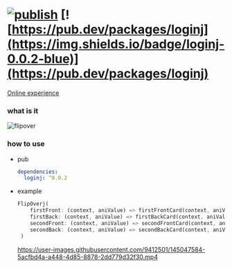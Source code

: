 # [![publish](https://github.com/ZuYun/loginj/actions/workflows/publish.yml/badge.svg)](https://github.com/ZuYun/loginj/actions/workflows/publish.yml)  [![https://pub.dev/packages/loginj](https://img.shields.io/badge/loginj-0.0.2-blue)](https://pub.dev/packages/loginj)  

[Online experience](https://zuyun.github.io/loginj/#/)

### what is it

![flipover](https://raw.githubusercontent.com/ZuYun/loginj/main/preview/loginj.gif)



### how to use
 - pub

   ```yaml
   dependencies:
     loginj: ^0.0.2
   ```

 - example

   ```dart
   FlipOverj(
       firstFront: (context, aniValue) => firstFrontCard(context, aniValue),
       firstBack: (context, aniValue) => firstBackCard(context, aniValue),
       secondFront: (context, aniValue) => secondFrontCard(context, aniValue),
       secondBack: (context, aniValue) => secondBackCard(context, aniValue),
    )
   ```

   

   https://user-images.githubusercontent.com/9412501/145047584-5acfbd4a-a448-4d85-8878-2dd779d32f30.mp4
